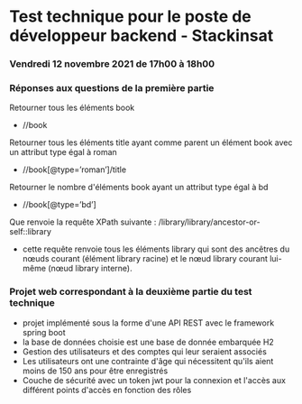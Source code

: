 # Test technique pour le poste de développeur backend - Stackinsat

### Vendredi 12 novembre 2021 de 17h00 à 18h00

### Réponses aux questions de la première partie

Retourner tous les éléments book
* //book 

Retourner tous les éléments title ayant comme parent un élément book avec un attribut type égal à roman 
* //book[@type=’roman’]/title 

Retourner le nombre d'éléments book ayant un attribut type égal à bd
* //book[@type=’bd’]

Que renvoie la requête XPath suivante :  /library/library/ancestor-or-self::library
* cette requête renvoie tous les éléments library qui sont des ancêtres du nœuds courant (élément library racine) et le nœud library courant lui-même (nœud library interne).

### Projet web correspondant à la deuxième partie du test technique
* projet implémenté sous la forme d'une API REST avec le framework spring boot
* la base de données choisie est une base de donnée embarquée H2
* Gestion des utilisateurs et des comptes qui leur seraient associés
* Les utilisateurs ont une contrainte d'âge qui nécessitent qu'ils aient moins de 150 ans pour être enregistrés
* Couche de sécurité avec un token jwt pour la connexion et l'accès aux différent points d'accès en fonction des rôles




